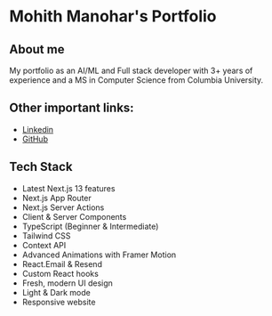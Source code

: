 # Mohith Manohar's Portfolio

## About me
My portfolio as an AI/ML and Full stack developer with 3+ years of experience and a MS in Computer Science from Columbia University.

## Other important links:
- [Linkedin](https://linkedin.com/in/mohithmanoharcu)
- [GitHub](https://github.com/mohith2017)


## Tech Stack

- Latest Next.js 13 features
- Next.js App Router
- Next.js Server Actions
- Client & Server Components
- TypeScript (Beginner & Intermediate)
- Tailwind CSS
- Context API
- Advanced Animations with Framer Motion
- React.Email & Resend
- Custom React hooks
- Fresh, modern UI design
- Light & Dark mode
- Responsive website


